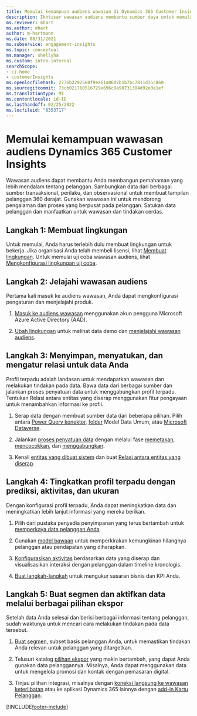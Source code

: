 ```yaml
---
title: Memulai kemampuan audiens wawasan di Dynamics 365 Customer Insights
description: Ikhtisar wawasan audiens membantu sumber daya untuk memulai dengan cepat.
ms.reviewer: mhart
ms.author: mhart
author: m-hartmann
ms.date: 08/31/2021
ms.subservice: engagement-insights
ms.topic: conceptual
ms.manager: shellyha
ms.custom: intro-internal
searchScope:
- ci-home
- customerInsights
ms.openlocfilehash: 2776b2292560f9ea61a06d2b1b7bc7811d35c860
ms.sourcegitcommit: 73cb021760516729e696c9a90731304d92e0e1ef
ms.translationtype: MT
ms.contentlocale: id-ID
ms.lasthandoff: 02/25/2022
ms.locfileid: "8353717"
---
```

# <a name="get-started-with-dynamics-365-customer-insights-audience-insights-capability"></a>Memulai kemampuan wawasan audiens Dynamics 365 Customer Insights

Wawasan audiens dapat membantu Anda membangun pemahaman yang lebih mendalam tentang pelanggan. Sambungkan data dari berbagai sumber transaksional, perilaku, dan observasional untuk membuat tampilan pelanggan 360 derajat. Gunakan wawasan ini untuk mendorong pengalaman dan proses yang berpusat pada pelanggan. Satukan data pelanggan dan manfaatkan untuk wawasan dan tindakan cerdas.

## <a name="step-1-create-an-environment"></a>Langkah 1: Membuat lingkungan

Untuk memulai, Anda harus terlebih dulu membuat lingkungan untuk bekerja. Jika organisasi Anda telah membeli lisensi, lihat [Membuat lingkungan](create-environment.md). Untuk memulai uji coba wawasan audiens, lihat [Mengkonfigurasi lingkungan uji coba](../trial-signup.md). 

## <a name="step-2-explore-audience-insights"></a>Langkah 2: Jelajahi wawasan audiens

Pertama kali masuk ke audiens wawasan, Anda dapat mengkonfigurasi pengaturan dan menjelajahi produk.

1. [Masuk ke audiens wawasan](https://home.ci.ai.dynamics.com) menggunakan akun pengguna Microsoft Azure Active Directory (AAD).

1. [Ubah lingkungan](manage-environments.md#switch-environments) untuk melihat data demo dan [menjelajahi wawasan audiens](home.md).

##  <a name="step-3-ingest-unify-and-set-up-relationships-for-your-data"></a>Langkah 3: Menyimpan, menyatukan, dan mengatur relasi untuk data Anda

Profil terpadu adalah landasan untuk mendapatkan wawasan dan melakukan tindakan pada data. Bawa data dari berbagai sumber dan jalankan proses penyatuan data untuk menggabungkan profil terpadu. Tentukan Relasi antara entitas yang diserap menggunakan fitur pengayaan untuk menambahkan informasi ke profil. 

1. Serap data dengan membuat sumber data dari beberapa pilihan. Pilih antara [Power Query konektor](connect-power-query.md), [folder](connect-common-data-model.md) Model Data Umum, atau [Microsoft Dataverse](/dynamics365/customer-insights/audience-insights/connect-dataverse-managed-lake). 

1. Jalankan [proses penyatuan data](data-unification.md) dengan melalui fase [memetakan](map-entities.md), [mencocokkan](match-entities.md), dan [menggabungkan](merge-entities.md).

1. Kenali [entitas yang dibuat sistem](entities.md) dan buat [Relasi antara entitas yang diserap](relationships.md).
    
## <a name="step-4-enhance-unified-profiles-with-predictions-activities-and-measures"></a>Langkah 4: Tingkatkan profil terpadu dengan prediksi, aktivitas, dan ukuran

Dengan konfigurasi profil terpadu, Anda dapat meningkatkan data dan meningkatkan lebih lanjut informasi yang mereka berikan.

1. Pilih dari pustaka penyedia penyimpanan yang terus bertambah untuk [memperkaya data pelanggan Anda](enrichment-hub.md).

1. Gunakan [model bawaan](predictions-overview.md) untuk memperkirakan kemungkinan hilangnya pelanggan atau pendapatan yang diharapkan.

1. [Konfigurasikan aktivitas](activities.md) berdasarkan data yang diserap dan visualisasikan interaksi dengan pelanggan dalam timeline kronologis. 

1. [Buat langkah-langkah](measures.md) untuk mengukur sasaran bisnis dan KPI Anda.
 
## <a name="step-5-create-segments-and-activate-data-through-various-export-options"></a>Langkah 5: Buat segmen dan aktifkan data melalui berbagai pilihan ekspor

Setelah data Anda selesai dan berisi berbagai informasi tentang pelanggan, sudah waktunya untuk mencari cara melakukan tindakan pada data tersebut. 

1. [Buat segmen](segments.md), subset basis pelanggan Anda, untuk memastikan tindakan Anda relevan untuk pelanggan yang ditargetkan.

1. Telusuri katalog [pilihan ekspor](export-destinations.md) yang makin bertambah, yang dapat Anda gunakan data pelanggannya. Misalnya, Anda dapat menggunakan data untuk mengelola promosi dan kontak dengan pemasaran digital.

1. Tinjau pilihan integrasi, misalnya dengan [koneksi langsung ke wawasan keterlibatan](../engagement-insights/integrate-audience-insights-engagement-insights.md) atau ke aplikasi Dynamics 365 lainnya dengan [add-in Kartu Pelanggan](customer-card-add-in.md).  


[!INCLUDE[footer-include](../includes/footer-banner.md)]
